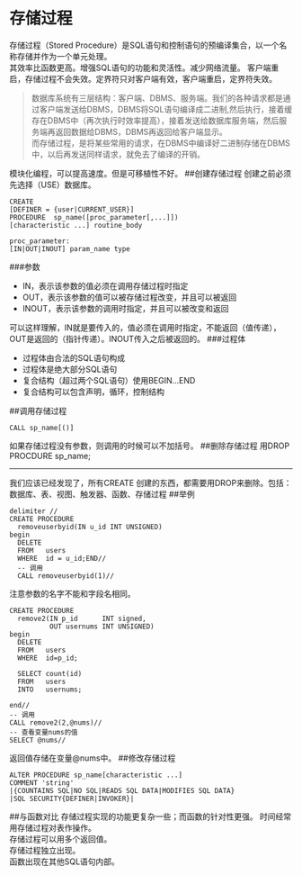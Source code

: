 存储过程
=======
存储过程（Stored Procedure）是SQL语句和控制语句的预编译集合，以一个名称存储并作为一个单元处理。  
其效率比函数更高。增强SQL语句的功能和灵活性。减少网络流量。 
客户端重启，存储过程不会失效。定界符只对客户端有效，客户端重启，定界符失效。
>数据库系统有三层结构：客户端、DBMS、服务端。我们的各种请求都是通过客户端发送给DBMS，DBMS将SQL语句编译成二进制,然后执行，接着缓存在DBMS中（再次执行时效率提高），接着发送给数据库服务端，然后服务端再返回数据给DBMS，DBMS再返回给客户端显示。  
而存储过程，是将某些常用的请求，在DBMS中编译好二进制存储在DBMS中，以后再发送同样请求，就免去了编译的开销。

模块化编程，可以提高速度。但是可移植性不好。
##创建存储过程
创建之前必须先选择（USE）数据库。
```mysql
CREATE
[DEFINER = {user|CURRENT_USER}]
PROCEDURE  sp_name([proc_parameter[,...]])
[characteristic ...] routine_body

proc_parameter:
[IN|OUT|INOUT] param_name type
```
###参数
* IN，表示该参数的值必须在调用存储过程时指定
* OUT，表示该参数的值可以被存储过程改变，并且可以被返回
* INOUT，表示该参数的调用时指定，并且可以被改变和返回

可以这样理解，IN就是要传入的，值必须在调用时指定，不能返回（值传递），OUT是返回的（指针传递）。INOUT传入之后被返回的。
###过程体
* 过程体由合法的SQL语句构成
* 过程体是绝大部分SQL语句
* 复合结构（超过两个SQL语句）使用BEGIN...END
* 复合结构可以包含声明，循环，控制结构

##调用存储过程
```mysql
CALL sp_name[()]
```
如果存储过程没有参数，则调用的时候可以不加括号。
##删除存储过程
用DROP PROCDURE sp_name;

--------------------------
我们应该已经发现了，所有CREATE 创建的东西，都需要用DROP来删除。包括：
数据库、表、视图、触发器、函数、存储过程
##举例
```mysql
delimiter // 
CREATE PROCEDURE 
  removeuserbyid(IN u_id INT UNSIGNED) 
begin 
  DELETE 
  FROM   users 
  WHERE  id = u_id;END//
  -- 调用
  CALL removeuserbyid(1)//
  ```
  注意参数的名字不能和字段名相同。
```mysql
CREATE PROCEDURE 
  remove2(IN p_id      INT signed, 
          OUT usernums INT UNSIGNED) 
begin 
  DELETE 
  FROM   users 
  WHERE  id=p_id; 
   
  SELECT count(id) 
  FROM   users 
  INTO   usernums; 

end//
-- 调用
CALL remove2(2,@nums)//
-- 查看变量nums的值
SELECT @nums//
```
返回值存储在变量@nums中。
##修改存储过程
```mysql
ALTER PROCEDURE sp_name[characteristic ...]
COMMENT 'string'
|{COUNTAINS SQL|NO SQL|READS SQL DATA|MODIFIES SQL DATA}
|SQL SECURITY{DEFINER|INVOKER}|
```
##与函数对比
存储过程实现的功能更复杂一些；而函数的针对性更强。
时间经常用存储过程对表作操作。    
存储过程可以用多个返回值。  
存储过程独立出现。  
函数出现在其他SQL语句内部。
